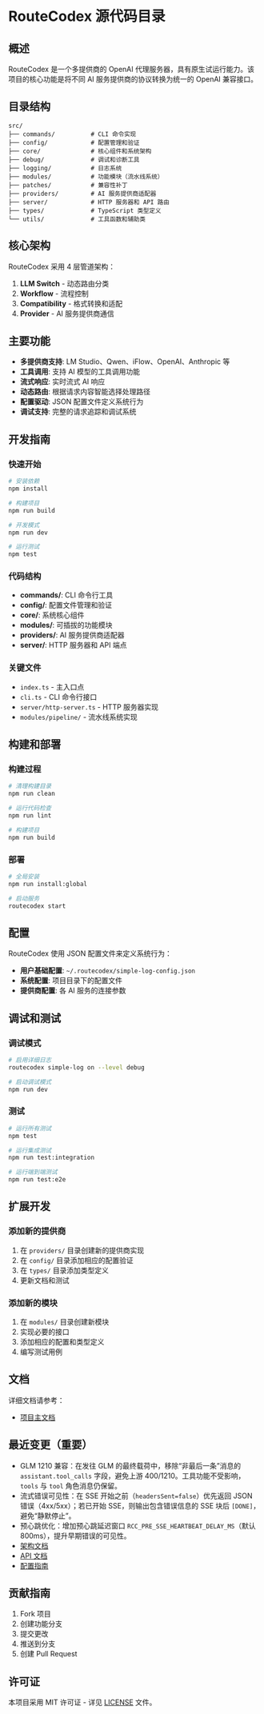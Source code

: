 # RouteCodex 源代码目录

## 概述

RouteCodex 是一个多提供商的 OpenAI 代理服务器，具有原生试运行能力。该项目的核心功能是将不同 AI 服务提供商的协议转换为统一的 OpenAI 兼容接口。

## 目录结构

```
src/
├── commands/          # CLI 命令实现
├── config/            # 配置管理和验证
├── core/              # 核心组件和系统架构
├── debug/             # 调试和诊断工具
├── logging/           # 日志系统
├── modules/           # 功能模块（流水线系统）
├── patches/           # 兼容性补丁
├── providers/         # AI 服务提供商适配器
├── server/            # HTTP 服务器和 API 路由
├── types/             # TypeScript 类型定义
└── utils/             # 工具函数和辅助类
```

## 核心架构

RouteCodex 采用 4 层管道架构：

1. **LLM Switch** - 动态路由分类
2. **Workflow** - 流程控制
3. **Compatibility** - 格式转换和适配
4. **Provider** - AI 服务提供商通信

## 主要功能

- **多提供商支持**: LM Studio、Qwen、iFlow、OpenAI、Anthropic 等
- **工具调用**: 支持 AI 模型的工具调用功能
- **流式响应**: 实时流式 AI 响应
- **动态路由**: 根据请求内容智能选择处理路径
- **配置驱动**: JSON 配置文件定义系统行为
- **调试支持**: 完整的请求追踪和调试系统

## 开发指南

### 快速开始

```bash
# 安装依赖
npm install

# 构建项目
npm run build

# 开发模式
npm run dev

# 运行测试
npm test
```

### 代码结构

- **commands/**: CLI 命令行工具
- **config/**: 配置文件管理和验证
- **core/**: 系统核心组件
- **modules/**: 可插拔的功能模块
- **providers/**: AI 服务提供商适配器
- **server/**: HTTP 服务器和 API 端点

### 关键文件

- `index.ts` - 主入口点
- `cli.ts` - CLI 命令行接口
- `server/http-server.ts` - HTTP 服务器实现
- `modules/pipeline/` - 流水线系统实现

## 构建和部署

### 构建过程

```bash
# 清理构建目录
npm run clean

# 运行代码检查
npm run lint

# 构建项目
npm run build
```

### 部署

```bash
# 全局安装
npm run install:global

# 启动服务
routecodex start
```

## 配置

RouteCodex 使用 JSON 配置文件来定义系统行为：

- **用户基础配置**: `~/.routecodex/simple-log-config.json`
- **系统配置**: 项目目录下的配置文件
- **提供商配置**: 各 AI 服务的连接参数

## 调试和测试

### 调试模式

```bash
# 启用详细日志
routecodex simple-log on --level debug

# 启动调试模式
npm run dev
```

### 测试

```bash
# 运行所有测试
npm test

# 运行集成测试
npm run test:integration

# 运行端到端测试
npm run test:e2e
```

## 扩展开发

### 添加新的提供商

1. 在 `providers/` 目录创建新的提供商实现
2. 在 `config/` 目录添加相应的配置验证
3. 在 `types/` 目录添加类型定义
4. 更新文档和测试

### 添加新的模块

1. 在 `modules/` 目录创建新模块
2. 实现必要的接口
3. 添加相应的配置和类型定义
4. 编写测试用例

## 文档

详细文档请参考：

- [项目主文档](../../README.md)

## 最近变更（重要）

- GLM 1210 兼容：在发往 GLM 的最终载荷中，移除“非最后一条”消息的 `assistant.tool_calls` 字段，避免上游 400/1210。工具功能不受影响，`tools` 与 `tool` 角色消息仍保留。
- 流式错误可见性：在 SSE 开始之前（`headersSent=false`）优先返回 JSON 错误（4xx/5xx）；若已开始 SSE，则输出包含错误信息的 SSE 块后 `[DONE]`，避免“静默停止”。
- 预心跳优化：增加预心跳延迟窗口 `RCC_PRE_SSE_HEARTBEAT_DELAY_MS`（默认 800ms），提升早期错误的可见性。
- [架构文档](../../docs/)
- [API 文档](../../docs/api/)
- [配置指南](../../docs/configuration/)

## 贡献指南

1. Fork 项目
2. 创建功能分支
3. 提交更改
4. 推送到分支
5. 创建 Pull Request

## 许可证

本项目采用 MIT 许可证 - 详见 [LICENSE](../../LICENSE) 文件。

